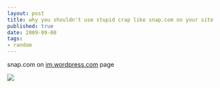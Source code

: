 ```yaml
--- 
layout: post
title: why you shouldn't use stupid crap like snap.com on your site
published: true
date: 2009-09-08
tags: 
- random
---
```


snap.com on [im.wordpress.com](http://im.wordpress.com) page

![](http://i.minus.com/jx1erkUEWNseY.jpg)

